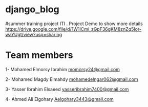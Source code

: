 # django_blog
#summer training project ITI
. Project Demo to show more details https://drive.google.com/file/d/1W1ICmi_zGpF36gKM8znZq5Ior-waYUgt/view?usp=sharing

# Team members

1- Mohamed Elmorsy Ibrahim      momorsy24@gmail.com

2- Mohamed Magdy Elmahdy 
mohamedelngar062@gmail.com

3- Yasser Ibrahim Elsaeed 
yasseribrahim7400@gmail.com

4- Ahmed Ali Elgohary    Aelgohary3443@gmail.com




